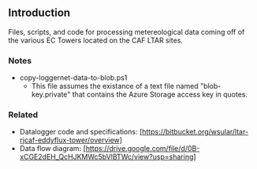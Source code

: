 ## Introduction
Files, scripts, and code for processing metereological data coming off of the various EC Towers located on the CAF LTAR sites.

### Notes
* copy-loggernet-data-to-blob.ps1
    * This file assumes the existance of a text file named "blob-key.private" that contains the Azure Storage access key in quotes.

### Related
* Datalogger code and specifications: [https://bitbucket.org/wsular/ltar-rjcaf-eddyflux-tower/overview]
* Data flow diagram: [https://drive.google.com/file/d/0B-xCGE2dEH_QcHJKMWc5bVlBTWc/view?usp=sharing]